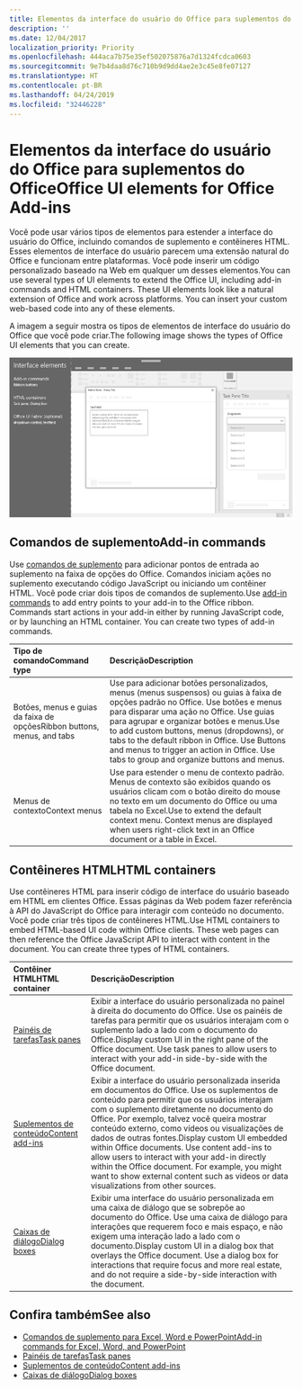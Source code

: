 ```yaml
---
title: Elementos da interface do usuário do Office para suplementos do Office
description: ''
ms.date: 12/04/2017
localization_priority: Priority
ms.openlocfilehash: 444aca7b75e35ef502075876a7d1324fcdca0603
ms.sourcegitcommit: 9e7b4daa8d76c710b9d9dd4ae2e3c45e8fe07127
ms.translationtype: HT
ms.contentlocale: pt-BR
ms.lasthandoff: 04/24/2019
ms.locfileid: "32446228"
---
```

# <a name="office-ui-elements-for-office-add-ins"></a><span data-ttu-id="15740-102">Elementos da interface do usuário do Office para suplementos do Office</span><span class="sxs-lookup"><span data-stu-id="15740-102">Office UI elements for Office Add-ins</span></span>

<span data-ttu-id="15740-p101">Você pode usar vários tipos de elementos para estender a interface do usuário do Office, incluindo comandos de suplemento e contêineres HTML. Esses elementos de interface do usuário parecem uma extensão natural do Office e funcionam entre plataformas. Você pode inserir um código personalizado baseado na Web em qualquer um desses elementos.</span><span class="sxs-lookup"><span data-stu-id="15740-p101">You can use several types of UI elements to extend the Office UI, including add-in commands and HTML containers. These UI elements look like a natural extension of Office and work across platforms. You can insert your custom web-based code into any of these elements.</span></span>

<span data-ttu-id="15740-106">A imagem a seguir mostra os tipos de elementos de interface do usuário do Office que você pode criar.</span><span class="sxs-lookup"><span data-stu-id="15740-106">The following image shows the types of Office UI elements that you can create.</span></span>

![Uma imagem que mostra comandos de suplemento na faixa de opções, um painel de tarefas e uma caixa de diálogo em um documento do Office](../images/overview-with-app-interface-elements.png)

## <a name="add-in-commands"></a><span data-ttu-id="15740-108">Comandos de suplemento</span><span class="sxs-lookup"><span data-stu-id="15740-108">Add-in commands</span></span>

<span data-ttu-id="15740-p102">Use [comandos de suplemento](add-in-commands.md) para adicionar pontos de entrada ao suplemento na faixa de opções do Office. Comandos iniciam ações no suplemento executando código JavaScript ou iniciando um contêiner HTML. Você pode criar dois tipos de comandos de suplemento.</span><span class="sxs-lookup"><span data-stu-id="15740-p102">Use [add-in commands](add-in-commands.md) to add entry points to your add-in to the Office ribbon. Commands start actions in your add-in either by running JavaScript code, or by launching an HTML container. You can create two types of add-in commands.</span></span>

|<span data-ttu-id="15740-112">**Tipo de comando**</span><span class="sxs-lookup"><span data-stu-id="15740-112">**Command type**</span></span>|<span data-ttu-id="15740-113">**Descrição**</span><span class="sxs-lookup"><span data-stu-id="15740-113">**Description**</span></span>|
|:---------------|:--------------|
|<span data-ttu-id="15740-114">Botões, menus e guias da faixa de opções</span><span class="sxs-lookup"><span data-stu-id="15740-114">Ribbon buttons, menus, and tabs</span></span>|<span data-ttu-id="15740-p103">Use para adicionar botões personalizados, menus (menus suspensos) ou guias à faixa de opções padrão no Office. Use botões e menus para disparar uma ação no Office. Use guias para agrupar e organizar botões e menus.</span><span class="sxs-lookup"><span data-stu-id="15740-p103">Use to add custom buttons, menus (dropdowns), or tabs to the default ribbon in Office. Use Buttons and menus to trigger an action in Office. Use tabs to group and organize buttons and menus.</span></span>|
|<span data-ttu-id="15740-118">Menus de contexto</span><span class="sxs-lookup"><span data-stu-id="15740-118">Context menus</span></span>| <span data-ttu-id="15740-p104">Use para estender o menu de contexto padrão. Menus de contexto são exibidos quando os usuários clicam com o botão direito do mouse no texto em um documento do Office ou uma tabela no Excel.</span><span class="sxs-lookup"><span data-stu-id="15740-p104">Use to extend the default context menu. Context menus are displayed when users right-click text in an Office document or a table in Excel.</span></span>| 

## <a name="html-containers"></a><span data-ttu-id="15740-121">Contêineres HTML</span><span class="sxs-lookup"><span data-stu-id="15740-121">HTML containers</span></span>

<span data-ttu-id="15740-p105">Use contêineres HTML para inserir código de interface do usuário baseado em HTML em clientes Office. Essas páginas da Web podem fazer referência à API do JavaScript do Office para interagir com conteúdo no documento. Você pode criar três tipos de contêineres HTML.</span><span class="sxs-lookup"><span data-stu-id="15740-p105">Use HTML containers to embed HTML-based UI code within Office clients. These web pages can then reference the Office JavaScript API to interact with content in the document. You can create three types of HTML containers.</span></span>

|<span data-ttu-id="15740-125">**Contêiner HTML**</span><span class="sxs-lookup"><span data-stu-id="15740-125">**HTML container**</span></span>|<span data-ttu-id="15740-126">**Descrição**</span><span class="sxs-lookup"><span data-stu-id="15740-126">**Description**</span></span>|
|:-----------------|:--------------|
|[<span data-ttu-id="15740-127">Painéis de tarefas</span><span class="sxs-lookup"><span data-stu-id="15740-127">Task panes</span></span>](task-pane-add-ins.md)|<span data-ttu-id="15740-p106">Exibir a interface do usuário personalizada no painel à direita do documento do Office. Use os painéis de tarefas para permitir que os usuários interajam com o suplemento lado a lado com o documento do Office.</span><span class="sxs-lookup"><span data-stu-id="15740-p106">Display custom UI in the right pane of the Office document. Use task panes to allow users to interact with your add-in side-by-side with the Office document.</span></span>|
|[<span data-ttu-id="15740-130">Suplementos de conteúdo</span><span class="sxs-lookup"><span data-stu-id="15740-130">Content add-ins</span></span>](content-add-ins.md)|<span data-ttu-id="15740-p107">Exibir a interface do usuário personalizada inserida em documentos do Office. Use os suplementos de conteúdo para permitir que os usuários interajam com o suplemento diretamente no documento do Office. Por exemplo, talvez você queira mostrar conteúdo externo, como vídeos ou visualizações de dados de outras fontes.</span><span class="sxs-lookup"><span data-stu-id="15740-p107">Display custom UI embedded within Office documents. Use content add-ins to allow users to interact with your add-in directly within the Office document. For example, you might want to show external content such as videos or data visualizations from other sources.</span></span> |
|[<span data-ttu-id="15740-134">Caixas de diálogo</span><span class="sxs-lookup"><span data-stu-id="15740-134">Dialog boxes</span></span>](dialog-boxes.md)|<span data-ttu-id="15740-p108">Exibir uma interface do usuário personalizada em uma caixa de diálogo que se sobrepõe ao documento do Office. Use uma caixa de diálogo para interações que requerem foco e mais espaço, e não exigem uma interação lado a lado com o documento.</span><span class="sxs-lookup"><span data-stu-id="15740-p108">Display custom UI in a dialog box that overlays the Office document. Use a dialog box for interactions that require focus and more real estate, and do not require a side-by-side interaction with the document.</span></span>|

## <a name="see-also"></a><span data-ttu-id="15740-137">Confira também</span><span class="sxs-lookup"><span data-stu-id="15740-137">See also</span></span>

- [<span data-ttu-id="15740-138">Comandos de suplemento para Excel, Word e PowerPoint</span><span class="sxs-lookup"><span data-stu-id="15740-138">Add-in commands for Excel, Word, and PowerPoint</span></span>](add-in-commands.md)
- [<span data-ttu-id="15740-139">Painéis de tarefas</span><span class="sxs-lookup"><span data-stu-id="15740-139">Task panes</span></span>](task-pane-add-ins.md)
- [<span data-ttu-id="15740-140">Suplementos de conteúdo</span><span class="sxs-lookup"><span data-stu-id="15740-140">Content add-ins</span></span>](content-add-ins.md)
- [<span data-ttu-id="15740-141">Caixas de diálogo</span><span class="sxs-lookup"><span data-stu-id="15740-141">Dialog boxes</span></span>](dialog-boxes.md)
